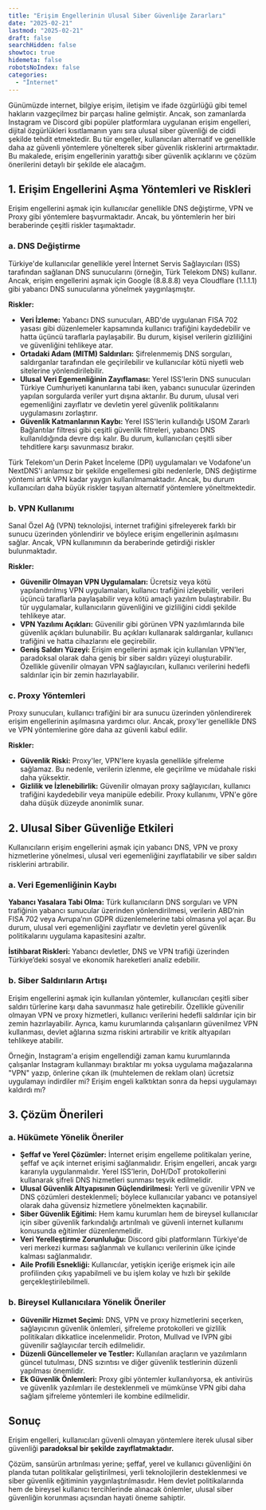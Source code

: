 ```yaml
---
title: "Erişim Engellerinin Ulusal Siber Güvenliğe Zararları"
date: "2025-02-21"
lastmod: "2025-02-21"
draft: false
searchHidden: false
showtoc: true
hidemeta: false
robotsNoIndex: false
categories: 
  - "İnternet"
---
```


Günümüzde internet, bilgiye erişim, iletişim ve ifade özgürlüğü gibi temel hakların vazgeçilmez bir parçası haline gelmiştir. Ancak, son zamanlarda Instagram ve Discord gibi popüler platformlara uygulanan erişim engelleri, dijital özgürlükleri kısıtlamanın yanı sıra ulusal siber güvenliği de ciddi şekilde tehdit etmektedir. Bu tür engeller, kullanıcıları alternatif ve genellikle daha az güvenli yöntemlere yönelterek siber güvenlik risklerini artırmaktadır. Bu makalede, erişim engellerinin yarattığı siber güvenlik açıklarını ve çözüm önerilerini detaylı bir şekilde ele alacağım.

  

1\. Erişim Engellerini Aşma Yöntemleri ve Riskleri
--------------------------------------------------

Erişim engellerini aşmak için kullanıcılar genellikle DNS değiştirme, VPN ve Proxy gibi yöntemlere başvurmaktadır. Ancak, bu yöntemlerin her biri beraberinde çeşitli riskler taşımaktadır.

### a. DNS Değiştirme

Türkiye'de kullanıcılar genellikle yerel İnternet Servis Sağlayıcıları (ISS) tarafından sağlanan DNS sunucularını (örneğin, Türk Telekom DNS) kullanır. Ancak, erişim engellerini aşmak için Google (8.8.8.8) veya Cloudflare (1.1.1.1) gibi yabancı DNS sunucularına yönelmek yaygınlaşmıştır.

**Riskler:**

*   **Veri İzleme:** Yabancı DNS sunucuları, ABD'de uygulanan FISA 702 yasası gibi düzenlemeler kapsamında kullanıcı trafiğini kaydedebilir ve hatta üçüncü taraflarla paylaşabilir. Bu durum, kişisel verilerin gizliliğini ve güvenliğini tehlikeye atar.
*   **Ortadaki Adam (MITM) Saldırıları:** Şifrelenmemiş DNS sorguları, saldırganlar tarafından ele geçirilebilir ve kullanıcılar kötü niyetli web sitelerine yönlendirilebilir.
*   **Ulusal Veri Egemenliğinin Zayıflaması:** Yerel ISS'lerin DNS sunucuları Türkiye Cumhuriyeti kanunlarına tabi iken, yabancı sunucular üzerinden yapılan sorgularda veriler yurt dışına aktarılır. Bu durum, ulusal veri egemenliğini zayıflatır ve devletin yerel güvenlik politikalarını uygulamasını zorlaştırır.
*   **Güvenlik Katmanlarının Kaybı:** Yerel ISS'lerin kullandığı USOM Zararlı Bağlantılar filtresi gibi çeşitli güvenlik filtreleri, yabancı DNS kullanıldığında devre dışı kalır. Bu durum, kullanıcıları çeşitli siber tehditlere karşı savunmasız bırakır.

Türk Telekom'un Derin Paket İnceleme (DPI) uygulamaları ve Vodafone'un NextDNS'i anlamsız bir şekilde engellemesi gibi nedenlerle, DNS değiştirme yöntemi artık VPN kadar yaygın kullanılmamaktadır. Ancak, bu durum kullanıcıları daha büyük riskler taşıyan alternatif yöntemlere yöneltmektedir.

### b. VPN Kullanımı

Sanal Özel Ağ (VPN) teknolojisi, internet trafiğini şifreleyerek farklı bir sunucu üzerinden yönlendirir ve böylece erişim engellerinin aşılmasını sağlar. Ancak, VPN kullanımının da beraberinde getirdiği riskler bulunmaktadır.

**Riskler:**

*   **Güvenilir Olmayan VPN Uygulamaları:** Ücretsiz veya kötü yapılandırılmış VPN uygulamaları, kullanıcı trafiğini izleyebilir, verileri üçüncü taraflarla paylaşabilir veya kötü amaçlı yazılım bulaştırabilir. Bu tür uygulamalar, kullanıcıların güvenliğini ve gizliliğini ciddi şekilde tehlikeye atar.
*   **VPN Yazılımı Açıkları:** Güvenilir gibi görünen VPN yazılımlarında bile güvenlik açıkları bulunabilir. Bu açıkları kullanarak saldırganlar, kullanıcı trafiğini ve hatta cihazlarını ele geçirebilir.
*   **Geniş Saldırı Yüzeyi:** Erişim engellerini aşmak için kullanılan VPN'ler, paradoksal olarak daha geniş bir siber saldırı yüzeyi oluşturabilir. Özellikle güvenilir olmayan VPN sağlayıcıları, kullanıcı verilerini hedefli saldırılar için bir zemin hazırlayabilir.

### c. Proxy Yöntemleri

Proxy sunucuları, kullanıcı trafiğini bir ara sunucu üzerinden yönlendirerek erişim engellerinin aşılmasına yardımcı olur. Ancak, proxy'ler genellikle DNS ve VPN yöntemlerine göre daha az güvenli kabul edilir.

**Riskler:**

*   **Güvenlik Riski:** Proxy'ler, VPN'lere kıyasla genellikle şifreleme sağlamaz. Bu nedenle, verilerin izlenme, ele geçirilme ve müdahale riski daha yüksektir.
*   **Gizlilik ve İzlenebilirlik:** Güvenilir olmayan proxy sağlayıcıları, kullanıcı trafiğini kaydedebilir veya manipüle edebilir. Proxy kullanımı, VPN'e göre daha düşük düzeyde anonimlik sunar.

  

2\. Ulusal Siber Güvenliğe Etkileri
-----------------------------------

Kullanıcıların erişim engellerini aşmak için yabancı DNS, VPN ve proxy hizmetlerine yönelmesi, ulusal veri egemenliğini zayıflatabilir ve siber saldırı risklerini artırabilir.

### a. Veri Egemenliğinin Kaybı

**Yabancı Yasalara Tabi Olma:** Türk kullanıcıların DNS sorguları ve VPN trafiğinin yabancı sunucular üzerinden yönlendirilmesi, verilerin ABD’nin FISA 702 veya Avrupa’nın GDPR düzenlemelerine tabi olmasına yol açar. Bu durum, ulusal veri egemenliğini zayıflatır ve devletin yerel güvenlik politikalarını uygulama kapasitesini azaltır.

**İstihbarat Riskleri:** Yabancı devletler, DNS ve VPN trafiği üzerinden Türkiye’deki sosyal ve ekonomik hareketleri analiz edebilir.

### b. Siber Saldırıların Artışı

Erişim engellerini aşmak için kullanılan yöntemler, kullanıcıları çeşitli siber saldırı türlerine karşı daha savunmasız hale getirebilir. Özellikle güvenilir olmayan VPN ve proxy hizmetleri, kullanıcı verilerini hedefli saldırılar için bir zemin hazırlayabilir. Ayrıca, kamu kurumlarında çalışanların güvenilmez VPN kullanması, devlet ağlarına sızma riskini artırabilir ve kritik altyapıları tehlikeye atabilir.

Örneğin, Instagram'a erişim engellendiği zaman kamu kurumlarında çalışanlar Instagram kullanmayı bıraktılar mı yoksa uygulama mağazalarına "VPN" yazıp, önlerine çıkan ilk (muhtelemen de reklam olan) ücretsiz uygulamayı indirdiler mi? Erişim engeli kalktıktan sonra da hepsi uygulamayı kaldırdı mı?

3\. Çözüm Önerileri
-------------------

### a. Hükümete Yönelik Öneriler

*   **Şeffaf ve Yerel Çözümler:** İnternet erişim engelleme politikaları yerine, şeffaf ve açık internet erişimi sağlanmalıdır. Erişim engelleri, ancak yargı kararıyla uygulanmalıdır. Yerel ISS’lerin, DoH/DoT protokollerini kullanarak şifreli DNS hizmetleri sunması teşvik edilmelidir.
*   **Ulusal Güvenlik Altyapısının Güçlendirilmesi:** Yerli ve güvenilir VPN ve DNS çözümleri desteklenmeli; böylece kullanıcılar yabancı ve potansiyel olarak daha güvensiz hizmetlere yönelmekten kaçınabilir.
*   **Siber Güvenlik Eğitimi:** Hem kamu kurumları hem de bireysel kullanıcılar için siber güvenlik farkındalığı artırılmalı ve güvenli internet kullanımı konusunda eğitimler düzenlenmelidir.
*   **Veri Yerelleştirme Zorunluluğu:** Discord gibi platformların Türkiye'de veri merkezi kurması sağlanmalı ve kullanıcı verilerinin ülke içinde kalması sağlanmalıdır.
*   **Aile Profili Esnekliği:** Kullanıcılar, yetişkin içeriğe erişmek için aile profilinden çıkış yapabilmeli ve bu işlem kolay ve hızlı bir şekilde gerçekleştirilebilmeli.

### b. Bireysel Kullanıcılara Yönelik Öneriler

*   **Güvenilir Hizmet Seçimi:** DNS, VPN ve proxy hizmetlerini seçerken, sağlayıcının güvenlik önlemleri, şifreleme protokolleri ve gizlilik politikaları dikkatlice incelenmelidir. Proton, Mullvad ve IVPN gibi güvenilir sağlayıcılar tercih edilmelidir.
*   **Düzenli Güncellemeler ve Testler:** Kullanılan araçların ve yazılımların güncel tutulması, DNS sızıntısı ve diğer güvenlik testlerinin düzenli yapılması önemlidir.
*   **Ek Güvenlik Önlemleri:** Proxy gibi yöntemler kullanılıyorsa, ek antivirüs ve güvenlik yazılımları ile desteklenmeli ve mümkünse VPN gibi daha sağlam şifreleme yöntemleri ile kombine edilmelidir.

Sonuç
-----

Erişim engelleri, kullanıcıları güvenli olmayan yöntemlere iterek ulusal siber güvenliği **paradoksal bir şekilde zayıflatmaktadır.**

Çözüm, sansürün artırılması yerine; şeffaf, yerel ve kullanıcı güvenliğini ön planda tutan politikalar geliştirilmesi, yerli teknolojilerin desteklenmesi ve siber güvenlik eğitiminin yaygınlaştırılmasıdır. Hem devlet politikalarında hem de bireysel kullanıcı tercihlerinde alınacak önlemler, ulusal siber güvenliğin korunması açısından hayati öneme sahiptir.